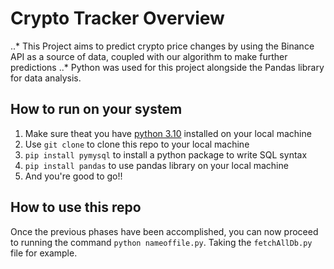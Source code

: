 # Crypto Tracker Overview
..* This Project aims to predict crypto price changes by using the Binance API as a source of data, coupled with our algorithm to make further predictions
..* Python was used for this project alongside the Pandas library for data analysis.

## How to run on your system
1. Make sure theat you have [python 3.10](https://www.python.org/downloads/) installed on your local machine
2. Use `git clone` to clone this repo to your local machine
3. `pip install pymysql` to install a python package to write SQL syntax
4. `pip install pandas` to use pandas library on your local machine
5. And you're good to go!!

## How to use this repo
Once the previous phases have been accomplished, you can now proceed to running the command `python nameoffile.py`. Taking the `fetchAllDb.py` file for example.
